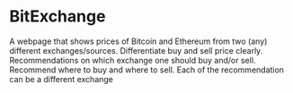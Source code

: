 # BitExchange
A webpage that shows prices of Bitcoin and Ethereum from two (any) different exchanges/sources. Differentiate buy and sell price clearly. Recommendations on which exchange one should buy and/or sell. Recommend where to buy and where to sell. Each of the recommendation can be a different exchange
